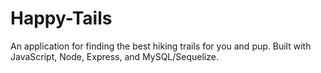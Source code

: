 # Happy-Tails
An application for finding the best hiking trails for you and pup. Built with JavaScript, Node, Express, and MySQL/Sequelize.
